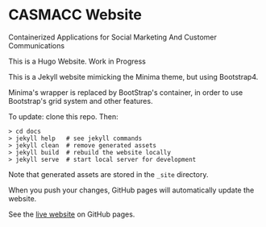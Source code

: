 # CASMACC Website

Containerized Applications for Social Marketing And Customer Communications

This is a Hugo Website.  Work in Progress

This is a Jekyll website mimicking the Minima theme, but using Bootstrap4.

Minima's wrapper is replaced by BootStrap's container, in order to use
Bootstrap's grid system and other features.

To update: clone this repo.  Then:

    > cd docs
    > jekyll help   # see jekyll commands
    > jekyll clean  # remove generated assets
    > jekyll build  # rebuild the website locally
    > jekyll serve  # start local server for development

Note that generated assets are stored in the `_site` directory.

When you push your changes, GitHub pages will automatically update the website.

See the [live website](http://casmacc.github.io/website/) on GitHub pages.
